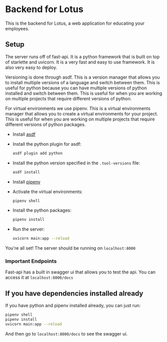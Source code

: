 # Backend for Lotus

This is the backend for Lotus, a web application for educating your employees.

## Setup

The server runs off of fast-api. It is a python framework that is built on top of starlette and uvicorn. It is a very fast and easy to use framework. It is also very easy to deploy.

Versioning is done through asdf. This is a version manager that allows you to install multiple versions of a language and switch between them. This is useful for python because you can have multiple versions of python installed and switch between them. This is useful for when you are working on multiple projects that require different versions of python.

For virtual environments we use pipenv. This is a virtual environments manager that allows you to create a virtual environments for your project. This is useful for when you are working on multiple projects that require different versions of python packages.

- Install [asdf](https://asdf-vm.com/#/core-manage-asdf-vm)
- Install the python plugin for asdf:

    ```zsh
    asdf plugin add python
    ```

- Install the python version specified in the `.tool-versions` file:

    ```zsh
    asdf install
    ```

- Install [pipenv](https://pipenv.pypa.io/en/latest/install/#installing-pipenv)
- Activate the virtual environments:

    ```zsh
    pipenv shell
    ```

- Install the python packages:

    ```zsh
    pipenv install
    ```

- Run the server:

    ```zsh
    uvicorn main:app --reload
    ```

You're all set! The server should be running on `localhost:8000`

### Important Endpoints

Fast-api has a built in swagger ui that allows you to test the api. You can access it at `localhost:8000/docs`

## If you have dependencies installed already

If you have python and pipenv installed already, you can just run:

```zsh
pipenv shell
pipenv install
uvicorn main:app --reload
```

And then go to `localhost:8000/docs` to see the swagger ui.

